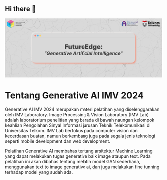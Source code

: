 ## Hi there 👋

<!--

**Here are some ideas to get you started:**

🙋‍♀️ A short introduction - what is your organization all about?
🌈 Contribution guidelines - how can the community get involved?
👩‍💻 Useful resources - where can the community find your docs? Is there anything else the community should know?
🍿 Fun facts - what does your team eat for breakfast?
🧙 Remember, you can do mighty things with the power of [Markdown](https://docs.github.com/github/writing-on-github/getting-started-with-writing-and-formatting-on-github/basic-writing-and-formatting-syntax)
-->


<p align="center">
    <img src="pic\GitHub Banner GAI.png">
</p>

# Tentang Generative AI IMV 2024

Generative AI IMV 2024 merupakan materi pelatihan yang diselenggarakan oleh IMV Laboratory. Image Processing & Vision Laboratory (IMV Lab) adalah laboratorium penelitian yang berada di bawah naungan kelompok keahlian Pengolahan Sinyal Informasi jurusan Teknik Telekomunikasi di Universitas Telkom. IMV Lab berfokus pada computer vision dan kecerdasan buatan, namun berkembang juga pada segala jenis teknologi seperti mobile development dan web development.

Pelatihan Generative AI membahas tentang arsitektur Machine Learning yang dapat melakukan tugas generative baik image ataupun text. Pada pelatihan ini akan dibahas tentang melatih model GAN sederhana, menggunakan text to image generative ai, dan juga melakukan fine tunning terhadap model yang sudah ada.
